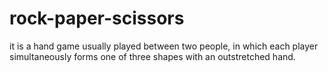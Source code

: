 # rock-paper-scissors
it is a hand game usually played between two people, in which each player simultaneously forms one of three shapes with an outstretched hand.
